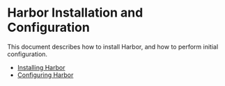 # Harbor Installation and Configuration

This document describes how to install Harbor, and how to perform initial configuration.

- [Installing Harbor](installation/_index.md)
- [Configuring Harbor](configuration/_index.md)